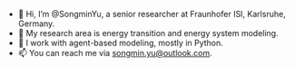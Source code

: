 - 👋 Hi, I’m @SongminYu, a senior researcher at Fraunhofer ISI, Karlsruhe, Germany.
- 👀 My research area is energy transition and energy system modeling.
- 🌱 I work with agent-based modeling, mostly in Python.
- 📫 You can reach me via songmin.yu@outlook.com.


